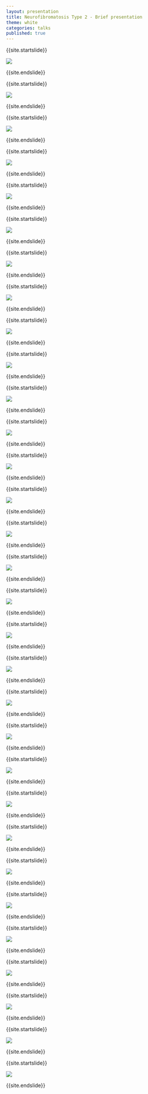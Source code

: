 ```yaml
---
layout: presentation
title: Neurofibromatosis Type 2 - Brief presentation
theme: white
categories: talks
published: true
---
```



{{site.startslide}}


<img src="{{site.baseurl}}/images/talks/NF2_Nov2015/Slide01.png"></img>


{{site.endslide}}



{{site.startslide}}

<img src="{{site.baseurl}}/images/talks/NF2_Nov2015/Slide02.png"></img>

{{site.endslide}}



{{site.startslide}}

<img src="{{site.baseurl}}/images/talks/NF2_Nov2015/Slide03.png"></img>

{{site.endslide}}



{{site.startslide}}

<img src="{{site.baseurl}}/images/talks/NF2_Nov2015/Slide04.png"></img>

{{site.endslide}}



{{site.startslide}}

<img src="{{site.baseurl}}/images/talks/NF2_Nov2015/Slide05.png"></img>

{{site.endslide}}



{{site.startslide}}

<img src="{{site.baseurl}}/images/talks/NF2_Nov2015/Slide06.png"></img>

{{site.endslide}}



{{site.startslide}}

<img src="{{site.baseurl}}/images/talks/NF2_Nov2015/Slide07.png"></img>

{{site.endslide}}



{{site.startslide}}

<img src="{{site.baseurl}}/images/talks/NF2_Nov2015/Slide08.png"></img>

{{site.endslide}}



{{site.startslide}}

<img src="{{site.baseurl}}/images/talks/NF2_Nov2015/Slide09.png"></img>

{{site.endslide}}



{{site.startslide}}

<img src="{{site.baseurl}}/images/talks/NF2_Nov2015/Slide10.png"></img>

{{site.endslide}}

{{site.startslide}}

<img src="{{site.baseurl}}/images/talks/NF2_Nov2015/Slide11.png"></img>

{{site.endslide}}


{{site.startslide}}

<img src="{{site.baseurl}}/images/talks/NF2_Nov2015/Slide12.png"></img>

{{site.endslide}}


{{site.startslide}}

<img src="{{site.baseurl}}/images/talks/NF2_Nov2015/Slide13.png"></img>

{{site.endslide}}


{{site.startslide}}

<img src="{{site.baseurl}}/images/talks/NF2_Nov2015/Slide14.png"></img>

{{site.endslide}}



{{site.startslide}}

<img src="{{site.baseurl}}/images/talks/NF2_Nov2015/Slide15.png"></img>

{{site.endslide}}



{{site.startslide}}

<img src="{{site.baseurl}}/images/talks/NF2_Nov2015/Slide15.png"></img>

{{site.endslide}}



{{site.startslide}}

<img src="{{site.baseurl}}/images/talks/NF2_Nov2015/Slide16.png"></img>

{{site.endslide}}



{{site.startslide}}

<img src="{{site.baseurl}}/images/talks/NF2_Nov2015/Slide17.png"></img>

{{site.endslide}}



{{site.startslide}}

<img src="{{site.baseurl}}/images/talks/NF2_Nov2015/Slide18.png"></img>

{{site.endslide}}



{{site.startslide}}

<img src="{{site.baseurl}}/images/talks/NF2_Nov2015/Slide19.png"></img>

{{site.endslide}}



{{site.startslide}}

<img src="{{site.baseurl}}/images/talks/NF2_Nov2015/Slide20.png"></img>

{{site.endslide}}



{{site.startslide}}

<img src="{{site.baseurl}}/images/talks/NF2_Nov2015/Slide21.png"></img>

{{site.endslide}}



{{site.startslide}}

<img src="{{site.baseurl}}/images/talks/NF2_Nov2015/Slide22.png"></img>

{{site.endslide}}


{{site.startslide}}

<img src="{{site.baseurl}}/images/talks/NF2_Nov2015/Slide23.png"></img>

{{site.endslide}}


{{site.startslide}}

<img src="{{site.baseurl}}/images/talks/NF2_Nov2015/Slide24.png"></img>

{{site.endslide}}


{{site.startslide}}

<img src="{{site.baseurl}}/images/talks/NF2_Nov2015/Slide25.png"></img>

{{site.endslide}}



{{site.startslide}}

<img src="{{site.baseurl}}/images/talks/NF2_Nov2015/Slide26.png"></img>

{{site.endslide}}


{{site.startslide}}

<img src="{{site.baseurl}}/images/talks/NF2_Nov2015/Slide27.png"></img>

{{site.endslide}}


{{site.startslide}}

<img src="{{site.baseurl}}/images/talks/NF2_Nov2015/Slide28.png"></img>

{{site.endslide}}


{{site.startslide}}

<img src="{{site.baseurl}}/images/talks/NF2_Nov2015/Slide29.png"></img>

{{site.endslide}}


{{site.startslide}}

<img src="{{site.baseurl}}/images/talks/NF2_Nov2015/Slide30.png"></img>

{{site.endslide}}
